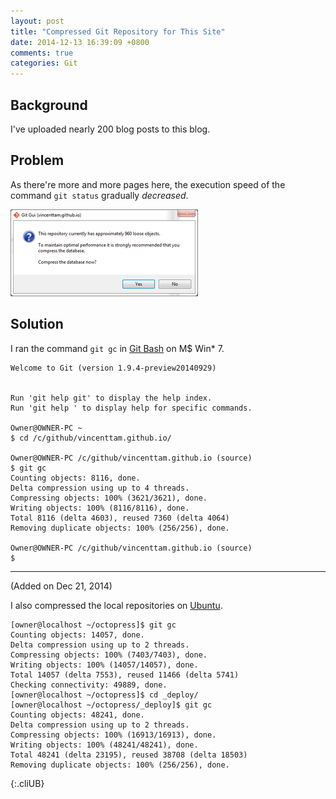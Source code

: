 ```yaml
---
layout: post
title: "Compressed Git Repository for This Site"
date: 2014-12-13 16:39:09 +0800
comments: true
categories: Git
---
```


Background
---

I've uploaded nearly 200 blog posts to this blog.

Problem
---

As there're more and more pages here, the execution speed of the
command `git status` gradually *decreased*.

<picture class="fancybox" title="Git GUI">
  <source srcset="/images/posts/GitGc/gui.png" media="(min-width: 800px)"></source> 
  <img alt="git gui prompt" src="/images/posts/GitGc/gui-s.png" />
</picture>

<!-- more -->

Solution
---

I ran the command `git gc` in [Git Bash] on M\$ Win\* 7.

<pre class="cli"><code>Welcome to Git (version 1.9.4-preview20140929)


Run 'git help git' to display the help index.
Run 'git help <command>' to display help for specific commands.

<span class="GitHostName">Owner@OWNER-PC</span> <span class="GitPathName">~</span>
$ cd /c/github/vincenttam.github.io/

<span class="GitHostName">Owner@OWNER-PC</span> <span class="GitPathName">/c/github/vincenttam.github.io (source)</span>
$ git gc
Counting objects: 8116, done.
Delta compression using up to 4 threads.
Compressing objects: 100% (3621/3621), done.
Writing objects: 100% (8116/8116), done.
Total 8116 (delta 4603), reused 7360 (delta 4064)
Removing duplicate objects: 100% (256/256), done.

<span class="GitHostName">Owner@OWNER-PC</span> <span class="GitPathName">/c/github/vincenttam.github.io (source)</span>
$
</code></pre>

---
(Added on Dec 21, 2014)


I also compressed the local repositories on [Ubuntu].

    [owner@localhost ~/octopress]$ git gc
    Counting objects: 14057, done.
    Delta compression using up to 2 threads.
    Compressing objects: 100% (7403/7403), done.
    Writing objects: 100% (14057/14057), done.
    Total 14057 (delta 7553), reused 11466 (delta 5741)
    Checking connectivity: 49889, done.
    [owner@localhost ~/octopress]$ cd _deploy/
    [owner@localhost ~/octopress/_deploy]$ git gc
    Counting objects: 48241, done.
    Delta compression using up to 2 threads.
    Compressing objects: 100% (16913/16913), done.
    Writing objects: 100% (48241/48241), done.
    Total 48241 (delta 23195), reused 38708 (delta 18503)
    Removing duplicate objects: 100% (256/256), done.
{:.cliUB}

[Git Bash]: http://msysgit.github.io/#bash
[Ubuntu]: http://www.ubuntu.com
